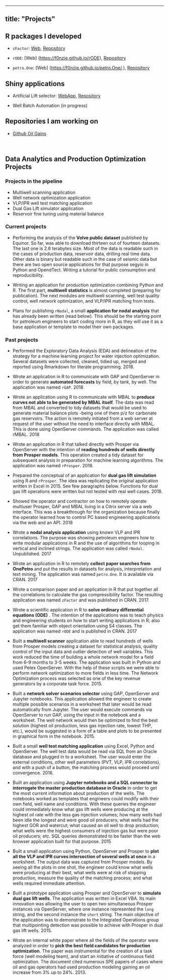 
---
title: "Projects"
---


## R packages I developed
* `zFactor`: [Web](https://f0nzie.github.io/zFactor/), [Repository](https://github.com/f0nzie/zFactor)

* `rODE`: [Web] (https://f0nzie.github.io/rODE), [Repository](https://github.com/f0nzie/rODE)

* `petro.One`: [Web] (https://f0nzie.github.io/petro.One/.),  [Repository](https://github.com/f0nzie/petroOne)


## Shiny applications
* Artificial Lift selector: [WebApp](https://oil-gains-analytics.shinyapps.io/al_flex/), [Repository](https://github.com/f0nzie/artificial_lift_matrix)

* Well Batch Automation (in progress)


## Repositories I am working on
* [Github Oil Gains](https://github.com/f0nzie)

<br>

## Data Analytics and Production Optimization Projects

### Projects in the pipeline
* Multiwell scanning application
* Well network optimization application
* VLP/IPR well test matching application
* Dual Gas Lift simulator application
* Reservoir fine tuning using material balance


### Current projects
- Performing the analysis of the __Volve public dataset__ published by Equinor. So far, was able to download thirteen out of fourteen datasets. The last one is 2.6 terabytes size. Most of the data is readable such in the cases of production data, reservoir data, drilling real time data. Other data is binary but readable such in the case of seismic data but there are two open source applications for that purpose segyio in Python and OpendTect. Writing a tutorial for public consumption and reproducibility.

- Writing an application for production optimization combining Python and R. The first part, __multiwell statistics__ is almost completed (preparing for publication). The next modules are multiwell scanning, well test quality control, well network optimization, and VLP/IPR matching from tests.

- Plans for publishing `rNodal`, a small __application for nodal analysis__ that has already been written (read below). This should be the starting point for petroleum engineers to start coding more in R, as they will use it as a base application or template to model their own packages.


### Past projects
- Performed the Exploratory Data Analysis (EDA) and delineation of the strategy for a machine learning project for water injection optimization. Several datasets were collected, cleaned, tidied up, merged and reported using Rmarkdown for literate programming. 2018.

- Wrote an application in R to communicate with GAP and OpenServer in order to generate __automated forecasts__ by field, by tank, by well. The application was named `rGAP`. 2018

- Wrote an application using R to communicate with MBAL to __produce curves not able to be generated by MBAL itself__. The data was read from MBAL and converted to tidy datasets that would be used to generate material balance plots -being one of them p/z for carbonate gas reservoirs. The action is remotely initiated from a web server at request of the user without the need to interface directly with MBAL. This is done using OpenServer commands. The application was called rMBAL. 2018

- Wrote an application in R that talked directly with Prosper via OpenServer with the intention of __reading hundreds of wells directly from Prosper models__. This operation created a tidy dataset for subsequent analysis in preparation for machine learning algorithms. The application was named `rProsper`. 2018.

- Prepared the conceptual of an application for __dual gas lift simulation__ using R and `rProsper`. The idea was replicating the original application written in Excel in 2015. See few paragraphs below. Functions for dual gas lift operations were written but not tested with real well cases. 2018.

- Showed the operator and contractor on how to remotely operate multiuser Prosper, GAP and MBAL living in a Citrix server via a web interface. This was a breakthrough for the organization because finally the operator learned how to control PC based engineering applications via the web and an API. 2018

- Wrote a __nodal analysis application__ using known VLP and IPR correlations. The purpose was showing petroleum engineers how to write modular applications in R and the use of algorithms for looping in vertical and inclined strings. The application was called `rNodal`. Unpublished. 2017

- Wrote an application in R to remotely __collect paper searches from OnePetro__ and put the results in datasets for analysis, interpretation and text mining. The application  was named `petro.One`. It is available via CRAN. 2017

- Wrote a comparison paper and an application in R that put together all the correlations to calculate the gas compressibility factor. The resulting application was named `zFactor` and was published in CRAN. 2017.

- Wrote a scientific application in R to __solve ordinary differential equations (ODE)__ . The intention of the applications was to teach physics and engineering students on how to start writing applications in R; also get them familiar with object orientation using S4 classes. The application was named `rODE` and is published in CRAN. 2017

- Built a __multiwell scanner__ application able to read hundreds of wells from Prosper models creating a dataset for statistical analysis, quality control of the input data and outlier detection of well variables. This work reduced the time of building a whole network model for a field from 6-9 months to 3-5 weeks. The application was built in Python and used Petex OpenServer. With the help of these scripts we were able to perform network optimization to more fields in less time. The Network Optimization process was selected as one of the key revenue generators by a corporate task force. 2015.

- Built a __network solver scenarios selector__ using GAP, OpenServer and Jupyter notebooks. This application allowed the engineer to create multiple possible scenarios in a worksheet that later would be read automatically from Jupyter. The user would execute commands via OpenServer to run GAP, using the input in the notebook and a worksheet. The well network would then be optimized to find the best solution (highest oil production, less gas injection rate, lowest THP, etc.), would be suggested in a form of a table and plots to be presented in graphical form in the notebook. 2015.

- Built a small __well test matching application__ using Excel, Python and OpenServer. The well test data would be read via SQL from an Oracle database and plugged in to a worksheet. The user would enter the external conditions, other well parameters (PVT, VLP, IPR correlations), and with a push of a button, the matching process would proceed until convergence. 2016.

- Built an application using __Jupyter notebooks and a SQL connector to interrogate the master production database in Oracle__ in order to get the most current information about production of the wells. The notebooks worked as templates that engineers could modify with their own field, well name and conditions. With these queries the engineer could immediately know what gas lift wells were producing  at the highest oil rate with the less gas injection volumes; how many wells had been idle the longest and were good oil producers; what wells had the highest GOR and watercut; what caused an oil well to drop production; what wells were the highest consumers of injection gas but were poor oil producers; etc. SQL queries demonstrated to be faster than the web browser application built for that purpose. 2015

- Built a small application using Python, OpenServer and Prosper to __plot all the VLP and IPR curves intersection of several wells at once__ in a worksheet. The output data was captured from Prosper models. By seeing all the plots in one shot, the engineer could know what wells were producing at their best, what wells were at risk of stopping production, measure the quality of the matching process; and what wells required immediate attention.

- Built a prototype application using Prosper and OpenServer to __simulate dual gas lift wells__. The application was written in Excel VBA. Its main innovation was allowing the user to open two simultaneous Prosper instances via OpenServer, where one instance represented the `long` string, and the second instance the `short` string. The main objective of the application was to demonstrate to the Integrated Operations group that multipointing detection was possible to achieve with Prosper in dual gas lift wells. 2015.

- Wrote an internal white paper where all the fields of the operator were analyzed in order to __pick the best field candidates for production optimization__. The paper was instrumental for the creation of a task force (well modeling team), and start an initiative of continuous field optimization. The document cited numerous SPE papers of cases where oil and gas operators had used production modeling gaining an oil increase from 3% up to 24%. 2013.
  


